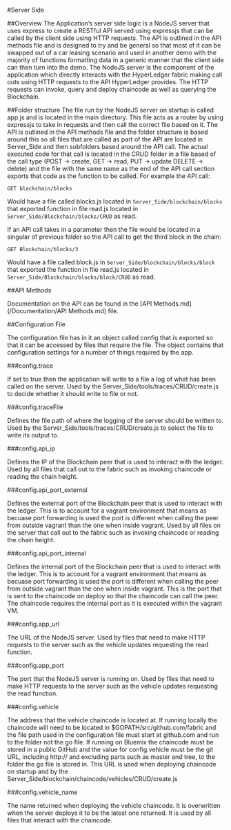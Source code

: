 #Server Side

##Overview
The Application’s server side logic is a NodeJS server that uses express to create a RESTful API served using expressjs that can be called by the client side using HTTP requests. The API is outlined in the API methods file and is designed to try and be general so that most of it can be swapped out of a car leasing scenario and used in another demo with the majority of functions formatting data in a generic manner that the client side can then turn into the demo. The NodeJS server is the component of the application which directly interacts with the HyperLedger fabric making call outs using HTTP requests to the API HyperLedger provides. The HTTP requests can invoke, query and deploy chaincode as well as querying the Blockchain.

##Folder structure
The file run by the NodeJS server on startup is called app.js and is located in the main directory. This file acts as a router by using expressjs to take in requests and then call the correct file based on it. The API is outlined in the API methods file and the folder structure is based around this so all files that are called as part of the API are located in Server_Side and then subfolders based around the API call. The actual executed code for that call is located in the CRUD folder in a file based of the call type (POST → create, GET → read, PUT → update DELETE → delete) and the file with the same name as the end of the API call section exports that code as the function to be called. For example the API call:

    GET blockchain/blocks
  
Would have a file called blocks.js located in `Server_Side/blockchain/blocks` that exported function in file read.js located in `Server_Side/Blockchain/blocks/CRUD` as read.

If an API call takes in a parameter then the file would be located in a singular of previous folder so the API call to get the third block in the chain:

    GET Blockchain/blocks/3
  
Would have a file called block.js in `Server_Side/blockchain/blocks/block` that exported the function in file read.js located in `Server_Side/Blockchain/blocks/block/CRUD` as read.

##API Methods

Documentation on the API can be found in the [API Methods.md](/Documentation/API Methods.md) file.

##Configuration File

The configuration file has in it an object called config that is exported so that it can be accessed by files that require the file. The object contains that configuration settings for a number of things required by the app.

###config.trace

If set to true then the application will write to a file a log of what has been called on the server. Used by the Server_Side/tools/traces/CRUD/create.js to decide whether it should write to file or not.

###config.traceFile

Defines the file path of where the logging of the server should be written to. Used by the Server_Side/tools/traces/CRUD/create.js to select the file to write its output to.

###config.api_ip

Defines the IP of the Blockchain peer that is used to interact with the ledger. Used by all files that call out to the fabric such as invoking chaincode or reading the chain height.

###config.api_port_external

Defines the external port of the Blockchain peer that is used to interact with the ledger. This is to account for a vagrant environment that means as becuase port forwarding is used the port is different when calling the peer from outside vagrant than the one when inside vagrant. Used by all files on the server that call out to the fabric such as invoking chaincode or reading the chain height.

###config.api_port_internal

Defines the internal port of the Blockchain peer that is used to interact with the ledger. This is to account for a vagrant environment that means as becuase port forwarding is used the port is different when calling the peer from outside vagrant than the one when inside vagrant. This is the port that is sent to the chaincode on deploy so that the chaincode can call the peer. The chaincode requires the internal port as it is executed within the vagrant VM.

###config.app_url

The URL of the NodeJS server. Used by files that need to make HTTP requests to the server such as the vehicle updates requesting the read function.

###config.app_port

The port that the NodeJS server is running on. Used by files that need to make HTTP requests to the server such as the vehicle updates requesting the read function.

###config.vehicle

The address that the vehicle chaincode is located at. If running locally the chaincode will need to be located in $GOPATH/src/github.com/fabric and the file path used in the configuration file must start at github.com and run to the folder not the go file. If running on Bluemix the chaincode must be stored in a public GitHub and the value for config.vehicle must be the git URL, including http:// and excluding parts such as master and tree, to the folder the go file is stored in. This URL is used when deploying chaincode on startup and by the Server_Side/blockchain/chaincode/vehicles/CRUD/create.js

###config.vehicle_name

The name returned when deploying the vehicle chaincode. It is overwritten when the server deploys it to be the latest one returned. It is used by all files that interact with the chaincode.
